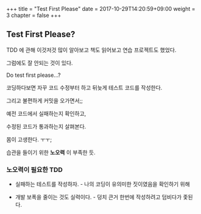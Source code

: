 +++
title = "Test First Please"
date =  2017-10-29T14:20:59+09:00
weight = 3
chapter = false
+++

## Test First Please?

TDD 에 관해 이것저것 많이 알아보고 책도 읽어보고 연습 프로젝트도 했었다.

그럼에도 잘 안되는 것이 있다.

Do test first please...?

코딩하다보면 자꾸 코드 수정부터 하고 뒤늦게 테스트 코드를 작성한다.

그리고 불편하게 커밋을 오가면서;;

예전 코드에서 실패하는지 확인하고,

수정된 코드가 통과하는지 살펴본다.

몸이 고생한다. ㅜㅜ;

습관을 들이기 위한 **노오력** 이 부족한 듯.


### 노오력이 필요한 TDD

* 실패하는 테스트를 작성하자. - 나의 코딩이 유의미한 짓이였음을 확인하기 위해

* 개발 보폭을 줄이는 것도 실력이다. - 덩치 큰거 한번에 작성하려고 덤비다가 좇된다.


